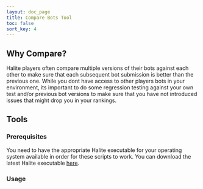 ```yaml
---
layout: doc_page
title: Compare Bots Tool
toc: false
sort_key: 4
---
```


## Why Compare?

Halite players often compare multiple versions of their bots against each other to make sure that each subsequent bot submission is better than the previous one. While you dont have access to other players bots in your environment, its important to do some regression testing against your own test and/or previous bot versions to make sure that you have not introduced issues that might drop you in your rankings.

## Tools


### Prerequisites

You need to have the appropriate Halite executable for your operating system available in order for these scripts to work. You can download the latest Halite executable [here](/learn-programming-challenge/downloads-and-starter-bots). 

### Usage